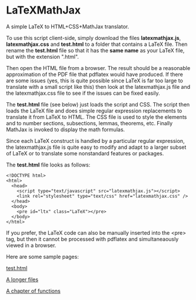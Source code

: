 LaTeXMathJax
============

A simple LaTeX to HTML+CSS+MathJax translator.

To use this script client-side, simply download the files 
**latexmathjax.js**, **latexmathjax.css** and **test.html** to a folder 
that contains a LaTeX file. Then rename the **test.html** file
so that it has the **same name** as your LaTeX file, but with the 
extension ".html".

Then open the HTML file from a browser. The result should be a reasonable
approximation of the PDF file that pdflatex would have produced. If
there are some issues (yes, this is quite possible since LaTeX is far
too large to translate with a small script like this) then look at the
latexmathjax.js file and the latexmathjax.css file to see if the
issues can be fixed easily.

The **test.html** file (see below) just loads the script and CSS. The
script then loads the LaTeX file and does simple regular expression
replacements to translate it from LaTeX to HTML. The CSS file is used
to style the elements and to number sections, subsections, lemmas,
theorems, etc.  Finally MathJax is invoked to display the math
formulas.

Since each LaTeX construct is handled by a particular regular expression,
the latexmathjax.js file is quite easy to modify and adapt to a larger
subset of LaTeX or to translate some nonstandard features or packages.

The **test.html** file looks as follows:

    <!DOCTYPE html>
    <html>
      <head>
        <script type="text/javascript" src="latexmathjax.js"></script>
        <link rel="stylesheet" type="text/css" href="latexmathjax.css" />
      </head>
      <body>
        <pre id="ltx" class="LaTeX"></pre>
      </body>
    </html>

If you prefer, the LaTeX code can also be manually inserted into the
&lt;pre> tag, but then it cannot be processed with pdflatex and
simultaneaously viewed in a browser.

Here are some sample pages:

[test.html](http://math.chapman.edu/~jipsen/latexmathjax/test.html)

[A longer files](http://math.chapman.edu/~jipsen/latexmathjax/index.html)

[A chapter of functions](http://math.chapman.edu/~jipsen/calculus/1.0/)
